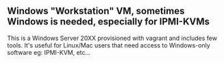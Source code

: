 ## Windows "Workstation" VM, sometimes Windows is needed, especially for IPMI-KVMs

This is a Windows Server 20XX provisioned with vagrant and includes few tools.
It's useful for Linux/Mac users that need access to Windows-only software eg: IPMI-KVM, etc...
